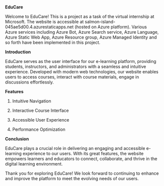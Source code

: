 **EduCare**

Welcome to EduCare! This is a project as a task of the virtual internship at Microsoft.
The website is accessible at salmon-island-045ae5d00.4.azurestaticapps.net (hosted on Azure platform). Various Azure services including Azure Bot, Azure Search service, Azure Language, Azure Static Web App, Azure Resource group, Azure Managed Identity and so forth have been implemented in this project.

**Introduction**

EduCare serves as the user interface for our e-learning platform, providing students, instructors, and administrators with a seamless and intuitive experience. Developed with modern web technologies, our website enables users to access courses, interact with course materials, engage in discussions effortlessly.

**Features**

1. Intuitive Navigation

2. Interactive Course Interface

3. Accessible User Experience

4. Performance Optimization

**Conclusion**

EduCare plays a crucial role in delivering an engaging and accessible e-learning experience to our users. With its great features, the website empowers learners and educators to connect, collaborate, and thrive in the digital learning environment.

Thank you for exploring EduCare! We look forward to continuing to enhance and improve the platform to meet the evolving needs of our users.
